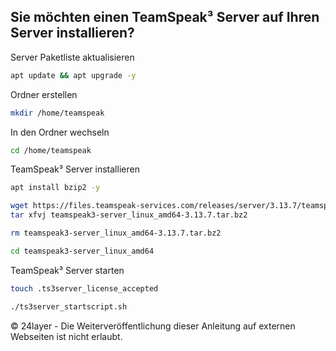 ## Sie möchten einen TeamSpeak³ Server auf Ihren Server installieren?


Server Paketliste aktualisieren
``` bash
apt update && apt upgrade -y
```

Ordner erstellen
``` bash
mkdir /home/teamspeak
```

In den Ordner wechseln
``` bash
cd /home/teamspeak
```

TeamSpeak³ Server installieren
``` bash
apt install bzip2 -y
```

``` bash
wget https://files.teamspeak-services.com/releases/server/3.13.7/teamspeak3-server_linux_amd64-3.13.7.tar.bz2
tar xfvj teamspeak3-server_linux_amd64-3.13.7.tar.bz2
```

``` bash
rm teamspeak3-server_linux_amd64-3.13.7.tar.bz2
```

``` bash
cd teamspeak3-server_linux_amd64
```

TeamSpeak³ Server starten
``` bash
touch .ts3server_license_accepted
```

``` bash
./ts3server_startscript.sh
```

© 24layer - Die Weiterveröffentlichung dieser Anleitung auf externen Webseiten ist nicht erlaubt.